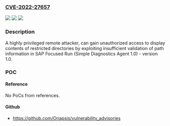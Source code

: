 ### [CVE-2022-27657](https://cve.mitre.org/cgi-bin/cvename.cgi?name=CVE-2022-27657)
![](https://img.shields.io/static/v1?label=Product&message=SAP%20Focused%20Run%20(Simple%20Diagnostics%20Agent)&color=blue)
![](https://img.shields.io/static/v1?label=Version&message=%3D%201.0%20&color=brighgreen)
![](https://img.shields.io/static/v1?label=Vulnerability&message=CWE-22&color=brighgreen)

### Description

A highly privileged remote attacker, can gain unauthorized access to display contents of restricted directories by exploiting insufficient validation of path information in SAP Focused Run (Simple Diagnostics Agent 1.0) - version 1.0.

### POC

#### Reference
No PoCs from references.

#### Github
- https://github.com/Onapsis/vulnerability_advisories

